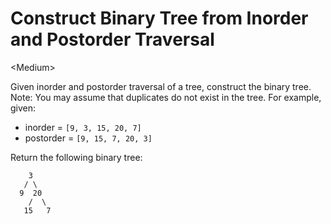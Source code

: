 # Construct Binary Tree from Inorder and Postorder Traversal

\<Medium>

Given inorder and postorder traversal of a tree, construct the binary tree.
Note: You may assume that duplicates do not exist in the tree. For example,
given:
- inorder = `[9, 3, 15, 20, 7]`
- postorder = `[9, 15, 7, 20, 3]`

Return the following binary tree:
```
    3
   / \
  9  20
    /  \
   15   7
```

